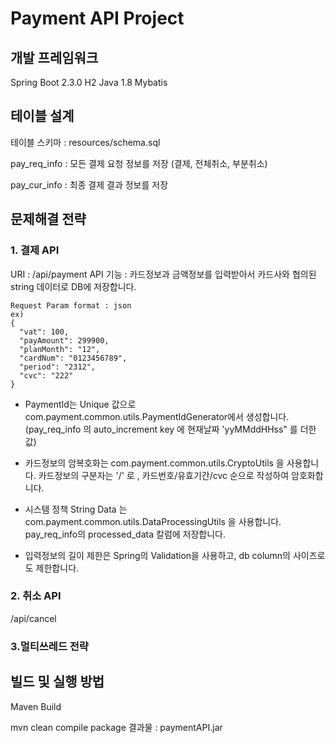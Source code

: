 # Payment API Project


## 개발 프레임워크
Spring Boot 2.3.0
H2
Java 1.8 
Mybatis 

## 테이블 설계
테이블 스키마 : resources/schema.sql 

pay_req_info  : 모든 결제 요청 정보를 저장 (결제, 전체취소, 부분취소)

pay_cur_info : 최종 결제 결과 정보를 저장

## 문제해결 전략

### 1. 결제 API 
URI : /api/payment
API 기능 : 카드정보과 금액정보를 입력받아서 카드사와 협의된 string 데이터로 DB에 저장합니다.

```
Request Param format : json
ex)
{
  "vat": 100,
  "payAmount": 299900,
  "planMonth": "12",
  "cardNum": "0123456789",
  "period": "2312",
  "cvc": "222"
}

```

* PaymentId는 Unique 값으로 com.payment.common.utils.PaymentIdGenerator에서 생성합니다. 
(pay_req_info 의 auto_increment key 에 현재날짜 'yyMMddHHss" 를 더한값)

* 카드정보의 암복호화는 com.payment.common.utils.CryptoUtils 을 사용합니다. 
카드정보의 구분자는 '/' 로 , 카드번호/유효기간/cvc 순으로 작성하여 암호화합니다.

* 시스템 정책 String Data 는 com.payment.common.utils.DataProcessingUtils 을 사용합니다. pay_req_info의 processed_data 칼럼에 저장합니다. 

* 입력정보의 길이 제한은 Spring의 Validation을 사용하고, db column의 사이즈로도 제한합니다. 


### 2. 취소 API 
/api/cancel



### 3.멀티쓰레드 전략 


## 빌드 및 실행 방법
  Maven Build 
  
  mvn clean compile package 
  결과물 : paymentAPI.jar
